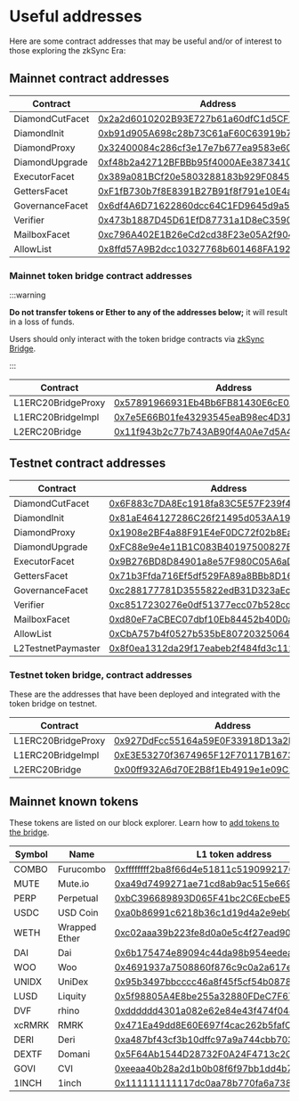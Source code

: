 # Useful addresses

Here are some contract addresses that may be useful and/or of interest to those exploring the zkSync Era:

## Mainnet contract addresses


|      Contract                 | Address                                                            | 
| ----------------------------- | -------------------------------------------------------------------|
| DiamondCutFacet               | [0x2a2d6010202B93E727b61a60dfC1d5CF2707c1CE](https://etherscan.io/address/0x2a2d6010202B93E727b61a60dfC1d5CF2707c1CE#code)| 
| DiamondInit                   | [0xb91d905A698c28b73C61aF60C63919b754FCF4DE](https://etherscan.io/address/0xb91d905A698c28b73C61aF60C63919b754FCF4DE#code)|
| DiamondProxy                  | [0x32400084c286cf3e17e7b677ea9583e60a000324](https://etherscan.io/address/0x32400084c286cf3e17e7b677ea9583e60a000324#code)|
| DiamondUpgrade                | [0xf48b2a42712BFBBb95f4000AEe3873410DC0546F](https://etherscan.io/address/0xf48b2a42712BFBBb95f4000AEe3873410DC0546F#code)|
| ExecutorFacet                 | [0x389a081BCf20e5803288183b929F08458F1d863D](https://etherscan.io/address/0x389a081BCf20e5803288183b929F08458F1d863D#code)|
| GettersFacet                  | [0xF1fB730b7f8E8391B27B91f8f791e10E4a53CEcc](https://etherscan.io/address/0xF1fB730b7f8E8391B27B91f8f791e10E4a53CEcc#code)|
| GovernanceFacet               | [0x6df4A6D71622860dcc64C1FD9645d9a5BE96f088](https://etherscan.io/address/0x6df4A6D71622860dcc64C1FD9645d9a5BE96f088#code)|
| Verifier                      | [0x473b1887D45D61EfD87731a1D8eC3590b93c565d](https://etherscan.io/address/0x473b1887D45D61EfD87731a1D8eC3590b93c565d#code)|
| MailboxFacet                  | [0xc796A402E1B26eCd2cd38F23e05A2f904504ec89](https://etherscan.io/address/0xc796A402E1B26eCd2cd38F23e05A2f904504ec89#code)|
| AllowList                     | [0x8ffd57A9B2dcc10327768b601468FA192adC5C86](https://etherscan.io/address/0x8ffd57A9B2dcc10327768b601468FA192adC5C86#code)|


### Mainnet token bridge contract addresses

:::warning

**Do not transfer tokens or Ether to any of the addresses below;** it will result in a loss of funds.

Users should only interact with the token bridge contracts via [zkSync Bridge](https://bridge.zksync.io/).


:::

|      Contract                 | Address                                                                                                                   | 
| ----------------------------- | --------------------------------------------------------------------------------------------------------------------------|
| L1ERC20BridgeProxy            | [0x57891966931Eb4Bb6FB81430E6cE0A03AAbDe063](https://etherscan.io/address/0x57891966931Eb4Bb6FB81430E6cE0A03AAbDe063#code)|
| L1ERC20BridgeImpl             | [0x7e5E66B01fe43293545eaB98ec4D31784A5Efa84](https://etherscan.io/address/0x7e5E66B01fe43293545eaB98ec4D31784A5Efa84#code)|
| L2ERC20Bridge                 | [0x11f943b2c77b743AB90f4A0Ae7d5A4e7FCA3E102](https://explorer.zksync.io/address/0x11f943b2c77b743AB90f4A0Ae7d5A4e7FCA3E102)|



## Testnet contract addresses


|      Contract                 | Address                                                                                                                          | 
| ----------------------------- | ---------------------------------------------------------------------------------------------------------------------------------|
| DiamondCutFacet               | [0x6F883c7DA8Ec1918fa83C5E57F239f47f03b135d](https://goerli.etherscan.io/address/0x6F883c7DA8Ec1918fa83C5E57F239f47f03b135d#code)| 
| DiamondInit                   | [0x81aE464127286C26f21495d053AA19Eec708055F](https://goerli.etherscan.io/address/0x81aE464127286C26f21495d053AA19Eec708055F#code)|
| DiamondProxy                  | [0x1908e2BF4a88F91E4eF0DC72f02b8Ea36BEa2319](https://goerli.etherscan.io/address/0x1908e2BF4a88F91E4eF0DC72f02b8Ea36BEa2319#code)|
| DiamondUpgrade                | [0xFC88e9e4e11B1C083B40197500827E1894d55a83](https://goerli.etherscan.io/address/0xFC88e9e4e11B1C083B40197500827E1894d55a83#code)|
| ExecutorFacet                 | [0x9B276BD8D84901a8e57F980C05A6aD7Fee5c241d](https://goerli.etherscan.io/address/0x9B276BD8D84901a8e57F980C05A6aD7Fee5c241d#code)|
| GettersFacet                  | [0x71b3Ffda716Ef5df529FA89a8BBb8D16676fD47f](https://goerli.etherscan.io/address/0x71b3Ffda716Ef5df529FA89a8BBb8D16676fD47f#code)|
| GovernanceFacet               | [0xc288177781D3555822edB31D323aEcB6cFD849c7](https://goerli.etherscan.io/address/0xc288177781D3555822edB31D323aEcB6cFD849c7#code)|
| Verifier                      | [0xc8517230276e0df51377ecc07b528cd3ee083132](https://goerli.etherscan.io/address/0xc8517230276e0df51377ecc07b528cd3ee083132#code)|
| MailboxFacet                  | [0xd80eF7aCBEC07dbf10Eb84452b40D0a8882ADfB5](https://goerli.etherscan.io/address/0xd80eF7aCBEC07dbf10Eb84452b40D0a8882ADfB5#code)|
| AllowList                   | [0xCbA757b4f0527b535bE80720325064058FC4A306](https://goerli.etherscan.io/address/0xCbA757b4f0527b535bE80720325064058FC4A306#code)|
| L2TestnetPaymaster            | [0x8f0ea1312da29f17eabeb2f484fd3c112cccdd63](https://goerli.explorer.zksync.io/address/0x8f0ea1312da29f17eabeb2f484fd3c112cccdd63#contract)|

### Testnet token bridge, contract addresses

These are the addresses that have been deployed and integrated with the token bridge on testnet.

|      Contract                 | Address                                                                                                                          | 
| ----------------------------- | -----------------------------------------------------------------------------------------------------------------------------------|
| L1ERC20BridgeProxy            | [0x927DdFcc55164a59E0F33918D13a2D559bC10ce7](https://goerli.etherscan.io/address/0x927DdFcc55164a59E0F33918D13a2D559bC10ce7#code)  |
| L1ERC20BridgeImpl             | [0xE3E53270f3674965F12F70117B16736232604e12](https://goerli.etherscan.io/address/0xE3E53270f3674965F12F70117B16736232604e12#code)  |
| L2ERC20Bridge                 | [0x00ff932A6d70E2B8f1Eb4919e1e09C1923E7e57b](https://goerli.explorer.zksync.io/address/0x00ff932A6d70E2B8f1Eb4919e1e09C1923E7e57b) |




## Mainnet known tokens

These tokens are listed on our block explorer. Learn how to [add tokens to the bridge](../../reference/concepts/bridging-asset.md#add-tokens-to-the-bridge).

|    Symbol                     | Name          | L1 token address                          | L2 token address                         |
| ----------------------------- | ------------- | ------------------------------------------| ------------------------------------------
| COMBO                         | Furucombo     | [0xffffffff2ba8f66d4e51811c5190992176930278](https://etherscan.io/address/0xffffffff2ba8f66d4e51811c5190992176930278)|[0xc2B13Bb90E33F1E191b8aA8F44Ce11534D5698E3](https://explorer.zksync.io/address/0xc2B13Bb90E33F1E191b8aA8F44Ce11534D5698E3#contract)|
| MUTE                          | Mute.io       | [0xa49d7499271ae71cd8ab9ac515e6694c755d400c](https://etherscan.io/address/0xa49d7499271ae71cd8ab9ac515e6694c755d400c)|[0x0e97C7a0F8B2C9885C8ac9fC6136e829CbC21d42](https://explorer.zksync.io/address/0x0e97C7a0F8B2C9885C8ac9fC6136e829CbC21d42)|
| PERP                          | Perpetual     |  [0xbC396689893D065F41bc2C6EcbeE5e0085233447](https://etherscan.io/address/0xbC396689893D065F41bc2C6EcbeE5e0085233447)|[0x42c1c56be243c250AB24D2ecdcC77F9cCAa59601](https://explorer.zksync.io/address/0x42c1c56be243c250AB24D2ecdcC77F9cCAa59601#contract)|
| USDC                          | USD Coin      | [0xa0b86991c6218b36c1d19d4a2e9eb0ce3606eb48](https://etherscan.io/address/0xa0b86991c6218b36c1d19d4a2e9eb0ce3606eb48)|[0x3355df6D4c9C3035724Fd0e3914dE96A5a83aaf4](https://explorer.zksync.io/address/0x3355df6D4c9C3035724Fd0e3914dE96A5a83aaf4#contract)|
| WETH                         | Wrapped Ether  | [0xc02aaa39b223fe8d0a0e5c4f27ead9083c756cc2](https://etherscan.io/address/0xc02aaa39b223fe8d0a0e5c4f27ead9083c756cc2)|[0x5aea5775959fbc2557cc8789bc1bf90a239d9a91](https://explorer.zksync.io/address/0x5aea5775959fbc2557cc8789bc1bf90a239d9a91#contract)|
| DAI                          | Dai  | [0x6b175474e89094c44da98b954eedeac495271d0f](https://etherscan.io/address/0x6b175474e89094c44da98b954eedeac495271d0f)|[0x4BEf76b6b7f2823C6c1f4FcfEACD85C24548ad7e](https://explorer.zksync.io/address/0x4BEf76b6b7f2823C6c1f4FcfEACD85C24548ad7e#contract)|
| WOO                          | Woo       | [0x4691937a7508860f876c9c0a2a617e7d9e945d4b](https://etherscan.io/address/0x4691937a7508860f876c9c0a2a617e7d9e945d4b)|[0x9E22D758629761FC5708c171d06c2faBB60B5159](https://explorer.zksync.io/address/0x9E22D758629761FC5708c171d06c2faBB60B5159#contract)|
| UNIDX                        | UniDex     |  [0x95b3497bbcccc46a8f45f5cf54b0878b39f8d96c](https://etherscan.io/address/0x95b3497bbcccc46a8f45f5cf54b0878b39f8d96c)|[0xeE1E88eb20bECDebE1e88f50C9f8b1d72478f2d0](https://explorer.zksync.io/address/0xeE1E88eb20bECDebE1e88f50C9f8b1d72478f2d0#contract)|
| LUSD                          | Liquity      | [0x5f98805A4E8be255a32880FDeC7F6728C6568bA0](https://etherscan.io/address/0x5f98805A4E8be255a32880FDeC7F6728C6568bA0)|[0x503234F203fC7Eb888EEC8513210612a43Cf6115](https://explorer.zksync.io/address/0x503234F203fC7Eb888EEC8513210612a43Cf6115#contract)|
| DVF                         | rhino  | [0xdddddd4301a082e62e84e43f474f044423921918](https://etherscan.io/address/0xdddddd4301a082e62e84e43f474f044423921918)|[0x5aea5775959fbc2557cc8789bc1bf90a239d9a91](https://explorer.zksync.io/address/0xBbD1bA24d589C319C86519646817F2F153c9B716#contract)|
| xcRMRK                          | RMRK  | [0x471Ea49dd8E60E697f4cac262b5fafCc307506e4](https://etherscan.io/address/0x471Ea49dd8E60E697f4cac262b5fafCc307506e4)|[0x6F1A89C16a49549508a2b6D2ac6F34523AA2A545](https://explorer.zksync.io/address/0x6F1A89C16a49549508a2b6D2ac6F34523AA2A545#contract)|
| DERI                          | Deri       | [0xa487bf43cf3b10dffc97a9a744cbb7036965d3b9](https://etherscan.io/address/0xa487bf43cf3b10dffc97a9a744cbb7036965d3b9)|[0x140D5bc5b62d6cB492B1A475127F50d531023803](https://explorer.zksync.io/address/0x140D5bc5b62d6cB492B1A475127F50d531023803#contract)|
| DEXTF                        | Domani     |  [0x5F64Ab1544D28732F0A24F4713c2C8ec0dA089f0](https://etherscan.io/address/0x5F64Ab1544D28732F0A24F4713c2C8ec0dA089f0)|[0x9929bCAC4417A21d7e6FC86F6Dae1Cc7f27A2e41](https://explorer.zksync.io/address/0x9929bCAC4417A21d7e6FC86F6Dae1Cc7f27A2e41#contract)|
| GOVI                          | CVI      | [0xeeaa40b28a2d1b0b08f6f97bb1dd4b75316c6107](https://etherscan.io/address/0xeeaa40b28a2d1b0b08f6f97bb1dd4b75316c6107)|[0xD63eF5e9C628c8a0E8984CDfb7444AEE44B09044](https://explorer.zksync.io/address/0xD63eF5e9C628c8a0E8984CDfb7444AEE44B09044#contract)|
| 1INCH                          | 1inch  | [0x111111111117dc0aa78b770fa6a738034120c302](https://etherscan.io/address/0x111111111117dc0aa78b770fa6a738034120c302)|[0x3f0B8B206A7FBdB3ecFc08c9407CA83F5aB1Ce59](https://explorer.zksync.io/address/0x3f0B8B206A7FBdB3ecFc08c9407CA83F5aB1Ce59#contract)|
